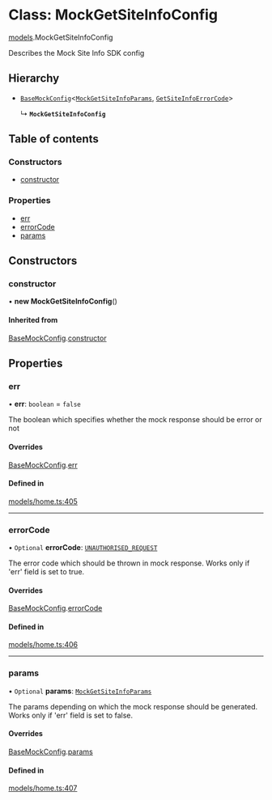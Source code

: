 # Class: MockGetSiteInfoConfig

[models](../wiki/models).MockGetSiteInfoConfig

Describes the Mock Site Info SDK config

## Hierarchy

- [`BaseMockConfig`](../wiki/models.BaseMockConfig)<[`MockGetSiteInfoParams`](../wiki/models.MockGetSiteInfoParams), [`GetSiteInfoErrorCode`](../wiki/models.GetSiteInfoErrorCode)\>

  ↳ **`MockGetSiteInfoConfig`**

## Table of contents

### Constructors

- [constructor](../wiki/models.MockGetSiteInfoConfig#constructor)

### Properties

- [err](../wiki/models.MockGetSiteInfoConfig#err)
- [errorCode](../wiki/models.MockGetSiteInfoConfig#errorcode)
- [params](../wiki/models.MockGetSiteInfoConfig#params)

## Constructors

### constructor

• **new MockGetSiteInfoConfig**()

#### Inherited from

[BaseMockConfig](../wiki/models.BaseMockConfig).[constructor](../wiki/models.BaseMockConfig#constructor)

## Properties

### err

• **err**: `boolean` = `false`

The boolean which specifies whether the mock response should be error or not

#### Overrides

[BaseMockConfig](../wiki/models.BaseMockConfig).[err](../wiki/models.BaseMockConfig#err)

#### Defined in

[models/home.ts:405](https://gitlab.com/baliganikhil/blackmirror-sdk/-/blob/349365c/src/models/home.ts#L405)

___

### errorCode

• `Optional` **errorCode**: [`UNAUTHORISED_REQUEST`](../wiki/models.GetSiteInfoErrorCode#unauthorised_request)

The error code which should be thrown in mock response. Works only if 'err' field is set to true.

#### Overrides

[BaseMockConfig](../wiki/models.BaseMockConfig).[errorCode](../wiki/models.BaseMockConfig#errorcode)

#### Defined in

[models/home.ts:406](https://gitlab.com/baliganikhil/blackmirror-sdk/-/blob/349365c/src/models/home.ts#L406)

___

### params

• `Optional` **params**: [`MockGetSiteInfoParams`](../wiki/models.MockGetSiteInfoParams)

The params depending on which the mock response should be generated. Works only if 'err' field is set to false.

#### Overrides

[BaseMockConfig](../wiki/models.BaseMockConfig).[params](../wiki/models.BaseMockConfig#params)

#### Defined in

[models/home.ts:407](https://gitlab.com/baliganikhil/blackmirror-sdk/-/blob/349365c/src/models/home.ts#L407)
